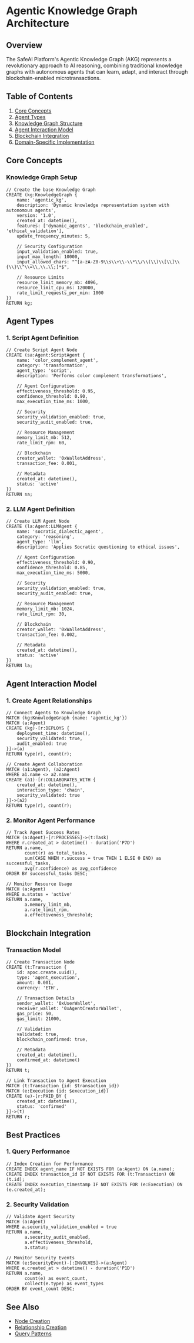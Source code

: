 # Agentic Knowledge Graph Architecture

## Overview

The SafeAI Platform's Agentic Knowledge Graph (AKG) represents a revolutionary approach to AI reasoning, combining traditional knowledge graphs with autonomous agents that can learn, adapt, and interact through blockchain-enabled microtransactions.

## Table of Contents

1. [Core Concepts](#core-concepts)
2. [Agent Types](#agent-types)
3. [Knowledge Graph Structure](#knowledge-graph-structure)
4. [Agent Interaction Model](#agent-interaction-model)
5. [Blockchain Integration](#blockchain-integration)
6. [Domain-Specific Implementation](#domain-specific-implementation)

## Core Concepts

### Knowledge Graph Setup

```cypher
// Create the base Knowledge Graph
CREATE (kg:KnowledgeGraph {
    name: 'agentic_kg',
    description: 'Dynamic knowledge representation system with autonomous agents',
    version: '1.0',
    created_at: datetime(),
    features: ['dynamic_agents', 'blockchain_enabled', 'ethical_validation'],
    update_frequency_minutes: 5,
    
    // Security Configuration
    input_validation_enabled: true,
    input_max_length: 10000,
    input_allowed_chars: "^[a-zA-Z0-9\\s\\+\\-\\*\\/\\(\\)\\[\\]\\{\\}\\^\\=\\,\\.\\;]*$",
    
    // Resource Limits
    resource_limit_memory_mb: 4096,
    resource_limit_cpu_ms: 120000,
    rate_limit_requests_per_min: 1000
})
RETURN kg;
```

## Agent Types

### 1. Script Agent Definition

```cypher
// Create Script Agent Node
CREATE (sa:Agent:ScriptAgent {
    name: 'color_complement_agent',
    category: 'transformation',
    agent_type: 'script',
    description: 'Performs color complement transformations',
    
    // Agent Configuration
    effectiveness_threshold: 0.95,
    confidence_threshold: 0.90,
    max_execution_time_ms: 1000,
    
    // Security
    security_validation_enabled: true,
    security_audit_enabled: true,
    
    // Resource Management
    memory_limit_mb: 512,
    rate_limit_rpm: 60,
    
    // Blockchain
    creator_wallet: '0xWalletAddress',
    transaction_fee: 0.001,
    
    // Metadata
    created_at: datetime(),
    status: 'active'
})
RETURN sa;
```

### 2. LLM Agent Definition

```cypher
// Create LLM Agent Node
CREATE (la:Agent:LLMAgent {
    name: 'socratic_dialectic_agent',
    category: 'reasoning',
    agent_type: 'llm',
    description: 'Applies Socratic questioning to ethical issues',
    
    // Agent Configuration
    effectiveness_threshold: 0.90,
    confidence_threshold: 0.85,
    max_execution_time_ms: 5000,
    
    // Security
    security_validation_enabled: true,
    security_audit_enabled: true,
    
    // Resource Management
    memory_limit_mb: 1024,
    rate_limit_rpm: 30,
    
    // Blockchain
    creator_wallet: '0xWalletAddress',
    transaction_fee: 0.002,
    
    // Metadata
    created_at: datetime(),
    status: 'active'
})
RETURN la;
```

## Agent Interaction Model

### 1. Create Agent Relationships

```cypher
// Connect Agents to Knowledge Graph
MATCH (kg:KnowledgeGraph {name: 'agentic_kg'})
MATCH (a:Agent)
CREATE (kg)-[r:DEPLOYS {
    deployment_time: datetime(),
    security_validated: true,
    audit_enabled: true
}]->(a)
RETURN type(r), count(r);

// Create Agent Collaboration
MATCH (a1:Agent), (a2:Agent)
WHERE a1.name <> a2.name
CREATE (a1)-[r:COLLABORATES_WITH {
    created_at: datetime(),
    interaction_type: 'chain',
    security_validated: true
}]->(a2)
RETURN type(r), count(r);
```

### 2. Monitor Agent Performance

```cypher
// Track Agent Success Rates
MATCH (a:Agent)-[r:PROCESSES]->(t:Task)
WHERE r.created_at > datetime() - duration('P7D')
RETURN a.name,
       count(r) as total_tasks,
       sum(CASE WHEN r.success = true THEN 1 ELSE 0 END) as successful_tasks,
       avg(r.confidence) as avg_confidence
ORDER BY successful_tasks DESC;

// Monitor Resource Usage
MATCH (a:Agent)
WHERE a.status = 'active'
RETURN a.name,
       a.memory_limit_mb,
       a.rate_limit_rpm,
       a.effectiveness_threshold;
```

## Blockchain Integration

### Transaction Model

```cypher
// Create Transaction Node
CREATE (t:Transaction {
    id: apoc.create.uuid(),
    type: 'agent_execution',
    amount: 0.001,
    currency: 'ETH',
    
    // Transaction Details
    sender_wallet: '0xUserWallet',
    receiver_wallet: '0xAgentCreatorWallet',
    gas_price: 50,
    gas_limit: 21000,
    
    // Validation
    validated: true,
    blockchain_confirmed: true,
    
    // Metadata
    created_at: datetime(),
    confirmed_at: datetime()
})
RETURN t;

// Link Transaction to Agent Execution
MATCH (t:Transaction {id: $transaction_id})
MATCH (e:Execution {id: $execution_id})
CREATE (e)-[r:PAID_BY {
    created_at: datetime(),
    status: 'confirmed'
}]->(t)
RETURN r;
```

## Best Practices

### 1. Query Performance

```cypher
// Index Creation for Performance
CREATE INDEX agent_name IF NOT EXISTS FOR (a:Agent) ON (a.name);
CREATE INDEX transaction_id IF NOT EXISTS FOR (t:Transaction) ON (t.id);
CREATE INDEX execution_timestamp IF NOT EXISTS FOR (e:Execution) ON (e.created_at);
```

### 2. Security Validation

```cypher
// Validate Agent Security
MATCH (a:Agent)
WHERE a.security_validation_enabled = true
RETURN a.name,
       a.security_audit_enabled,
       a.effectiveness_threshold,
       a.status;

// Monitor Security Events
MATCH (e:SecurityEvent)-[:INVOLVES]->(a:Agent)
WHERE e.created_at > datetime() - duration('P1D')
RETURN a.name,
       count(e) as event_count,
       collect(e.type) as event_types
ORDER BY event_count DESC;
```

## See Also

- [Node Creation](../cypher/nodes.md)
- [Relationship Creation](../cypher/relationships.md)
- [Query Patterns](../cypher/queries.md) 